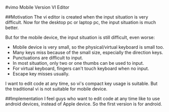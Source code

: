 #vimo
Mobile Version VI Editor

##Motivation
The vi editor is created when the input situation is very difficult.
Now for the desktop pc or laptop pc, the input situation is much better.

But for the mobile device, the input situation is still difficult, even worse:

* Mobile device is very small, so the physical/virtual keyboard is small too.
* Many keys miss because of the small size, especially the direction keys.
* Punctuations are difficult to input.
* In most situation, only two or one thumbs can be used to input.
* For virtual keyboard, fingers can't touch keyboard when no input.
* Escape key misses usually.

I want to edit code at any time, so vi's compact key usage is suitable.
But the traditional vi is not suitable for mobile device.

##Implementation
I feel guys who want to edit code at any time like to use android devices,
instead of Apple device. So the first version is for android.

